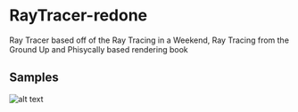 # RayTracer-redone
Ray Tracer based off of the Ray Tracing in a Weekend, Ray Tracing from the Ground Up and Phisycally based rendering book 

## Samples
![alt text](samples/buildingsfinalnonm3.png)
